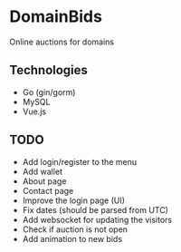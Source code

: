 # DomainBids
Online auctions for domains  

## Technologies  
- Go (gin/gorm)
- MySQL
- Vue.js

## TODO
- Add login/register to the menu
- Add wallet
- About page
- Contact page
- Improve the login page (UI)
- Fix dates (should be parsed from UTC)
- Add websocket for updating the visitors
- Check if auction is not open
- Add animation to new bids